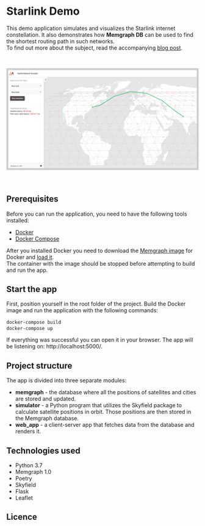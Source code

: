 Starlink Demo
===
This demo application simulates and visualizes the Starlink internet constellation. It also demonstrates how **Memgraph DB** can be used to find the shortest routing path in such networks.<br />
To find out more about the subject, read the accompanying [blog post](https://github.com/memgraph/starlink/blob/develop_web/blog-post/blog-post.md).

<br />
<p align="center">
   <img src="https://raw.githubusercontent.com/g-despot/images/699ee65713223a90af3f5b180f331893b2c469be/demo_screenshot.png" alt="" width="800"/>
<p/>
<br />

## Prerequisites

Before you can run the application, you need to have the following tools installed:
* [Docker](https://docs.docker.com/get-docker/)
* [Docker Compose](https://docs.docker.com/compose/install/)

After you installed Docker you need to download the [Memgraph image](https://memgraph.com/download) for Docker and [load it](https://docs.memgraph.com/memgraph/quick-start#docker-installation).<br />
The container with the image should be stopped before attempting to build and run the app.

## Start the app

First, position yourself in the root folder of the project. Build the Docker image and run the application with the following commands:
```
docker-compose build
docker-compose up
```
If everything was successful you can open it in your browser. The app will be listening on: http://localhost:5000/. 

## Project structure

The app is divided into three separate modules:
* **memgraph** - the database where all the positions of satellites and cities are stored and updated. 
* **simulator** - a Python program that utilizes the Skyfield package to calculate satellite positions in orbit. Those positions are then stored in the Memgraph database.
* **web_app** - a client-server app that fetches data from the database and renders it.

## Technologies used

* Python 3.7
* Memgraph 1.0
* Poetry
* Skyfield
* Flask
* Leaflet

## Licence